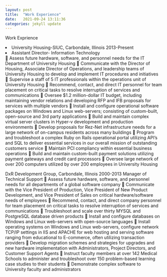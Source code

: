 ```yaml
---
layout: post
title:  "Work Experience"
date:   2021-09-24 13:11:36
categories: jekyll update
---
```

Work Exprience

<li>University Housing-SIUC, Carbondale, Illinois                         2013-Present
  </li>
  <li>Assistant Director- Information Technology  </li>
  </li>Assess future hardware, software, and personnel needs for the IT Department of University Housing
	Communicate with the Director of Housing, Associate Director of Operations, and leadership teams of University Housing to develop and implement IT procedures and initiatives
	Supervise a staff of 5 IT professionals within the operations unit of University Housing
	Recommend, contact, and direct IT personnel for team placement on critical tasks to resolve interruption of services and communications
	Oversee $1.2 million-dollar IT budget, including maintaining vendor relations and developing RFP and IFB proposals for services with multiple vendors
	Install and configure operational software packages on Windows and Linux web-servers; consisting of custom-built, open-source and 3rd party applications
	Build and maintain complex virtual server clusters in Hyper-v development and production environments
	Develop proposals for Rez-Net infrastructure needs for a large network of on-campus residents across many buildings
	Program and troubleshoot a complex Ruby on Rails operational portal utilizing API’s and SQL to deliver essential services in our overall mission of outstanding customers service
	Maintain PCI compliancy within essential business operations  
	Build and maintain custom-built payment solutions utilizing payment gateways and credit card processors
	Oversee large network of over 200 computers utilized by over 200 employees in University Housing


DxR Development Group, Carbondale, Illinois                               2000-2013
Manager of Technical Support
	Assess future hardware, software, and personnel needs for all departments of a global software company 
	Communicate with the Vice President of Production, Vice President of New Product Development, and Vice President of Sales on critical hardware/software needs of employees
	Recommend, contact, and direct company personnel for team placement on critical tasks to resolve interruption of services and communications
	Troubleshoot and scale over thirty MYSQL and PostgreSQL database driven products
	Install and configure databases on Windows and Linux web-servers with open-source languages
	Install operating systems on Windows and Linux web-servers, configure network TCP/IP settings in IIS and APACHE for web hosting and serving software ranging from educational to E-commerce, often utilizing transaction providers
	Develop migration schemes and strategies for upgrades and new hardware implementation with Administrators, Project Directors, and Customer Support Agents
	Instruct faculty members at over 142 Medical Schools to administer and troubleshoot over 150 problem-based learning case studies to their students
	Demonstrate complex software to University faculty and administrators 

